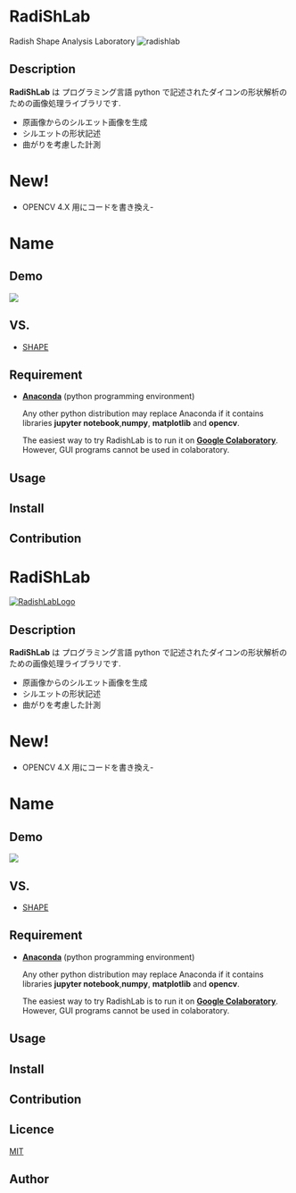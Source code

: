 # RadiShLab
Radish Shape Analysis Laboratory
![radishlab](https://user-images.githubusercontent.com/24559785/73604978-3c730700-4590-11ea-9d7f-920d959fc55e.png)

## Description

**RadiShLab** は プログラミング言語 python で記述されたダイコンの形状解析のための画像処理ライブラリです.

  - 原画像からのシルエット画像を生成
  - シルエットの形状記述
  - 曲がりを考慮した計測

# New!

  - OPENCV 4.X 用にコードを書き換え- 

Name
====
## Demo
[![](https://img.youtube.com/vi/E4WwWzWe_so/0.jpg)](https://www.youtube.com/watch?v=E4WwWzWe_so)
## VS. 
- [SHAPE](http://lbm.ab.a.u-tokyo.ac.jp/~iwata/shape/index.html)

## Requirement
- [**Anaconda**](https://www.anaconda.com/python) (python programming environment)

  Any other python distribution may replace Anaconda if it contains libraries **jupyter notebook**,**numpy**, **matplotlib** and **opencv**.
  
  The easiest way to try RadishLab is to run it on [**Google Colaboratory**](https://colab.research.google.com/notebooks/welcome.ipynb?hl=ja). However, GUI programs cannot be used in colaboratory.

## Usage

## Install

## Contribution

# RadiShLab

[![RadishLabLogo]()]()
## Description

**RadiShLab** は プログラミング言語 python で記述されたダイコンの形状解析のための画像処理ライブラリです.

  - 原画像からのシルエット画像を生成
  - シルエットの形状記述
  - 曲がりを考慮した計測

# New!

  - OPENCV 4.X 用にコードを書き換え- 

Name
====
## Demo
[![](https://img.youtube.com/vi/E4WwWzWe_so/0.jpg)](https://www.youtube.com/watch?v=E4WwWzWe_so)
## VS. 
- [SHAPE](http://lbm.ab.a.u-tokyo.ac.jp/~iwata/shape/index.html)

## Requirement
- [**Anaconda**](https://www.anaconda.com/python) (python programming environment)

  Any other python distribution may replace Anaconda if it contains libraries **jupyter notebook**,**numpy**, **matplotlib** and **opencv**.
  
  The easiest way to try RadishLab is to run it on [**Google Colaboratory**](https://colab.research.google.com/notebooks/welcome.ipynb?hl=ja). However, GUI programs cannot be used in colaboratory.

## Usage

## Install

## Contribution


## Licence

[MIT](https://github.com/tcnksm/tool/blob/master/LICENCE)

## Author
